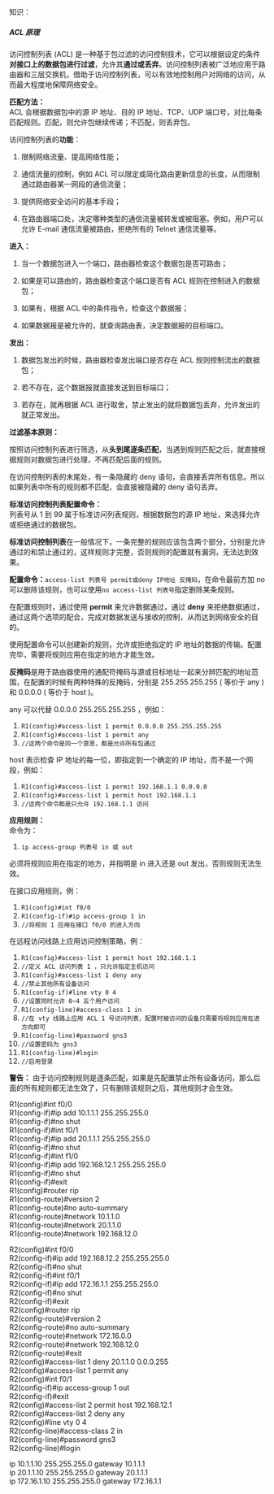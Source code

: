知识：
##### ACL 原理

访问控制列表 (ACL) 是一种基于包过滤的访问控制技术，它可以根据设定的条件**对接口上的数据包进行过滤**，允许其**通过或丢弃**。访问控制列表被广泛地应用于路由器和三层交换机，借助于访问控制列表，可以有效地控制用户对网络的访问，从而最大程度地保障网络安全。

**匹配方法：**  
ACL 会根据数据包中的源 IP 地址、目的 IP 地址、TCP、UDP 端口号，对比每条匹配规则。匹配，则允许包继续传递；不匹配，则丢弃包。

访问控制列表的**功能**：

1.  限制网络流量、提高网络性能；
    
2.  通信流量的控制，例如 ACL 可以限定或简化路由更新信息的长度，从而限制通过路由器某一网段的通信流量；
    
3.  提供网络安全访问的基本手段；
    
4.  在路由器端口处，决定哪种类型的通信流量被转发或被阻塞。例如，用户可以允许 E-mail 通信流量被路由，拒绝所有的 Telnet 通信流量等。
    

**进入：**

1.  当一个数据包进入一个端口，路由器检查这个数据包是否可路由；
    
2.  如果是可以路由的，路由器检查这个端口是否有 ACL 规则在控制进入的数据包；
    
3.  如果有，根据 ACL 中的条件指令，检查这个数据报；
    
4.  如果数据报是被允许的，就查询路由表，决定数据报的目标端口。
    

**发出：**

1.  数据包发出的时候，路由器检查发出端口是否存在 ACL 规则控制流出的数据包；
    
2.  若不存在，这个数据报就直接发送到目标端口；
    
3.  若存在，就再根据 ACL 进行取舍，禁止发出的就将数据包丢弃，允许发出的就正常发出。
    

**过滤基本原则：**

按照访问控制列表进行筛选，从**头到尾逐条匹配**，当遇到规则匹配之后，就直接根据规则对数据包进行处理，不再匹配后面的规则。

在访问控制列表的末尾处，有一条隐藏的 deny 语句，会直接丢弃所有信息。所以如果列表中所有的规则都不匹配，会直接被隐藏的 deny 语句丢弃。

**标准访问控制列表配置命令：**  
列表号从 1 到 99 属于标准访问列表规则，根据数据包的源 IP 地址，来选择允许或拒绝通过的数据包。

**标准访问控制列表**在一般情况下，一条完整的规则应该包含两个部分，分别是允许通过的和禁止通过的，这样规则才完整，否则规则的配置就有漏洞，无法达到效果。

**配置命令：**`access-list 列表号 permit或deny IP地址 反掩码`，在命令最前方加 no 可以删除该规则，也可以使用`no access-list 列表号`指定删除某条规则。

在配置规则时，通过使用 **permit** 来允许数据通过，通过 **deny** 来拒绝数据通过，通过这两个选项的配合，完成对数据发送与接收的控制，从而达到网络安全的目的。

使用配置命令可以创建新的规则，允许或拒绝指定的 IP 地址的数据的传输。配置完毕，需要将规则应用在指定的地方才能生效。

**反掩码**是用于路由器使用的通配符掩码与源或目标地址一起来分辨匹配的地址范围，在配置的时候有两种特殊的反掩码，分别是 255.255.255.255 ( 等价于 any )和 0.0.0.0 ( 等价于 host )。

any 可以代替 0.0.0.0 255.255.255.255 ，例如：

1.  `R1(config)#access-list 1 permit 0.0.0.0 255.255.255.255`  
2.  `R1(config)#access-list 1 permit any`  
3.  `//这两个命令是同一个意思，都是允许所有包通过`  

host 表示检查 IP 地址的每一位，即指定到一个确定的 IP 地址，而不是一个网段，例如：

1.  `R1(config)#access-list 1 permit 192.168.1.1 0.0.0.0`  
2.  `R1(config)#access-list 1 permit host 192.168.1.1`  
3.  `//这两个命令都是只允许 192.168.1.1 访问`  

**应用规则：**  
命令为：

1.  `ip access-group 列表号 in 或 out`  

必须将规则应用在指定的地方，并指明是 in 进入还是 out 发出，否则规则无法生效。

在接口应用规则，例：

1.  `R1(config)#int f0/0`  
2.  `R1(config-if)#ip access-group 1 in`  
3.  `//将规则 1 应用在接口 f0/0 的进入方向`  

在远程访问线路上应用访问控制策略，例：

1.  `R1(config)#access-list 1 permit host 192.168.1.1`     
2.  `//定义 ACL 访问列表 1 ，只允许指定主机访问`  
3.  `R1(config)#access-list 1 deny any`  
4.  `//禁止其他所有设备访问`  
5.  `R1(config-if)#line vty 0 4`                  
6.  `//设置同时允许 0~4 五个用户访问`  
7.  `R1(config-line)#access-class 1 in`          
8.  `//在 vty 线路上应用 ACL 1 号访问列表，配置时被访问的设备只需要将规则应用在进方向即可`  
9.  `R1(config-line)#password gns3`        
10.  `//设置密码为 gns3`  
11.  `R1(config-line)#login`  
12.  `//启用登录`  

**警告：** 由于访问控制规则是逐条匹配，如果是先配置禁止所有设备访问，那么后面的所有规则都无法生效了，只有删除该规则之后，其他规则才会生效。

R1(config)#int f0/0  
R1(config-if)#ip add 10.1.1.1 255.255.255.0  
R1(config-if)#no shut  
R1(config-if)#int f0/1  
R1(config-if)#ip add 20.1.1.1 255.255.255.0  
R1(config-if)#no shut  
R1(config-if)#int f1/0  
R1(config-if)#ip add 192.168.12.1 255.255.255.0  
R1(config-if)#no shut  
R1(config-if)#exit  
R1(config)#router rip  
R1(config-route)#version 2  
R1(config-route)#no auto-summary  
R1(config-route)#network 10.1.1.0  
R1(config-route)#network 20.1.1.0  
R1(config-route)#network 192.168.12.0  


R2(config)#int f0/0  
R2(config-if)#ip add 192.168.12.2 255.255.255.0  
R2(config-if)#no shut  
R2(config-if)#int f0/1  
R2(config-if)#ip add 172.16.1.1 255.255.255.0  
R2(config-if)#no shut  
R2(config-if)#exit  
R2(config)#router rip  
R2(config-route)#version 2  
R2(config-route)#no auto-summary  
R2(config-route)#network 172.16.0.0  
R2(config-route)#network 192.168.12.0  
R2(config-route)#exit  
R2(config)#access-list 1 deny 20.1.1.0 0.0.0.255  
R2(config)#access-list 1 permit any  
R2(config)#int f0/1  
R2(config-if)#ip access-group 1 out  
R2(config-if)#exit  
R2(config)#access-list 2 permit host 192.168.12.1  
R2(config)#access-list 2 deny any  
R2(config)#line vty 0 4  
R2(config-line)#access-class 2 in   
R2(config-line)#password gns3  
R2(config-line)#login


ip 10.1.1.10 255.255.255.0 gateway 10.1.1.1  
ip 20.1.1.10 255.255.255.0 gateway 20.1.1.1  
ip 172.16.1.10 255.255.255.0 gateway 172.16.1.1  

